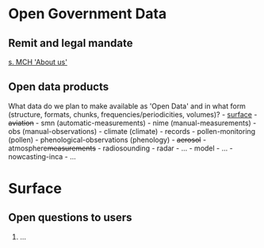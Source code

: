 # Open Government Data
## Remit and legal mandate 
[s. MCH 'About us'](https://www.meteoswiss.admin.ch/about-us/remit-and-legal-mandate.html)
## Open data products
What data do we plan to make available as 'Open Data' and in what form (structure, formats, chunks, frequencies/periodicities, volumes)?
    - [surface](https://github.com/MeteoSwiss/publication-opendata/tree/master#surface)
        - ~~aviation~~
        - smn (automatic-measurements)
        - nime (manual-measurements)
        - obs (manual-observations)
        - climate (climate)
            - records
        - pollen-monitoring (pollen)
        - phenological-observations (phenology)
        - ~~aerosol~~
    - atmosphere~~measurements~~
        - radiosounding
        - radar
        - ...
    - model
        - ...
        - nowcasting-inca
        - ...

# Surface
## Open questions to users
1. ...
